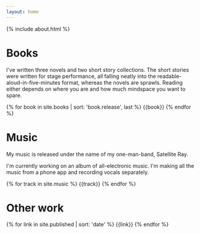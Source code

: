```yaml
---
layout: home
---
```


{% include about.html %}

<h1><span class="fa fa-book">Books</span></h1>
<div class="row" id="books">
<div class="container-fluid">
<p>I've written three novels and two short story collections. The short stories were written for stage performance, all falling neatly into the readable-aloud-in-five-minutes format, whereas the novels are sprawls. Reading either depends on where you are and how much mindspace you want to spare.</p>
</div>
</div>
{% for book in site.books | sort: 'book.release', last %}
{{book}}
{% endfor %}

<h1><span class="fa fa-headphones">Music</span></h1>

My music is released under the name of my one-man-band, Satellite Ray.

I'm currently working on an album of all-electronic music. I'm making all the music from a phone app and 
recording vocals separately.

{% for track in site.music %}
{{track}}
{% endfor %}

<div class="row page" id="other">
<div class="container-fluid">
<h1><span class="fa fa-bookmark"> Other work</span></h1>

{% for link in site.published | sort: 'date' %}
{{link}}
{% endfor %}

</div>
</div>

<script type="application/ld+json">
{ 
"@context": "http://schema.org", 
"@type": "WebSite", 
"url": "https://reneghosh.github.io/", 
"name": "René Ghosh, writer, musician",
 "author": {
    "@type": "Person",
    "name": "René Ghosh"
  },
"description": "René Ghosh, writer and musician. Books, music, and links to articles.",
"publisher": "René Ghosh"
}
</script>

